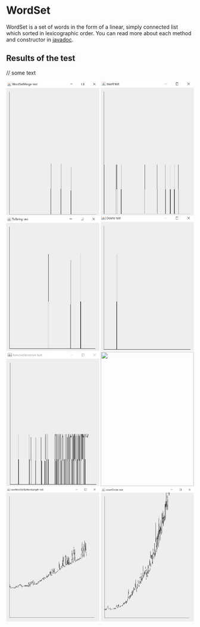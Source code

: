 # WordSet
WordSet is a set of words in the form of a linear, simply connected list which sorted in lexicographic order. You can read more about each method and constructor in [javadoc](/https://github.com/chackydude/MyWordSet/raw/master/javadoc/WordSet.html "javadoc").

## Results of the test

// some text

<img src="https://github.com/chackydude/MyWordSet/raw/master/img/WordSetMerge.jpg" width="250" height="360"/>  <img src="https://github.com/chackydude/MyWordSet/raw/master/img/insert.jpg" width="250" height="360"/>  <img src="https://github.com/chackydude/MyWordSet/raw/master/img/toString.jpg" width="250" height="360"/>  <img src="https://github.com/chackydude/MyWordSet/raw/master/img/delete.jpg" width="250" height="360"/>  <img src="https://github.com/chackydude/MyWordSet/raw/master/img/removePalindrome.jpg" width="250" height="360"/>  <img src="https://github.com/chackydude/MyWordSet/raw/master/img/arrWordSet.jpg" width="250" height="360"/>  <img src="https://github.com/chackydude/MyWordSet/raw/master/img/newWordSetBywordLength.jpg" width="250" height="360"/>  <img src="https://github.com/chackydude/MyWordSet/raw/master/img/vowelDivide.jpg" width="250" height="360"/>  





